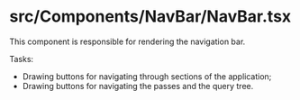 src/Components/NavBar/NavBar.tsx
===
This component is responsible for rendering the navigation bar.

Tasks:

* Drawing buttons for navigating through sections of the application;
* Drawing buttons for navigating the passes and the query tree.